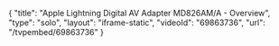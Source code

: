 {
    "title": "Apple Lightning Digital AV Adapter MD826AM\/A - Overview",
    "type": "solo",
    "layout": "iframe-static",
    "videoId": "69863736",
    "url": "\/tvpembed\/69863736"
}